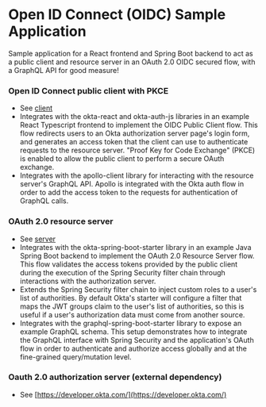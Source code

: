 # Open ID Connect (OIDC) Sample Application

Sample application for a React frontend and Spring Boot backend to act as a public client and resource server in an OAuth 2.0 OIDC secured flow, with a GraphQL API for good measure!

### Open ID Connect public client with PKCE
- See [client](/client)
- Integrates with the okta-react and okta-auth-js libraries in an example React Typescript frontend to implement the OIDC Public Client flow. This flow redirects users to an Okta authorization server page's login form, and generates an access token that the client can use to authenticate requests to the resource server. "Proof Key for Code Exchange" (PKCE) is enabled to allow the public client to perform a secure OAuth exchange.
- Integrates with the apollo-client library for interacting with the resource server's GraphQL API. Apollo is integrated with the Okta auth flow in order to add the access token to the requests for authentication of GraphQL calls.
### OAuth 2.0 resource server 
- See [server](/server)
- Integrates with the okta-spring-boot-starter library in an example Java Spring Boot backend to implement the OAuth 2.0 Resource Server flow. This flow validates the access tokens provided by the public client during the execution of the Spring Security filter chain through interactions with the authorization server.
- Extends the Spring Security filter chain to inject custom roles to a user's list of authorities. By default Okta's starter will configure a filter that maps the JWT groups claim to the user's list of authorities, so this is useful if a user's authorization data must come from another source.
- Integrates with the graphql-spring-boot-starter library to expose an example GraphQL schema. This setup demonstrates how to integrate the GraphQL interface with Spring Security and the application's OAuth flow in order to authenticate and authorize access globally and at the fine-grained query/mutation level.
### Oauth 2.0 authorization server (external dependency) 
- See [https://developer.okta.com/](https://developer.okta.com/)
